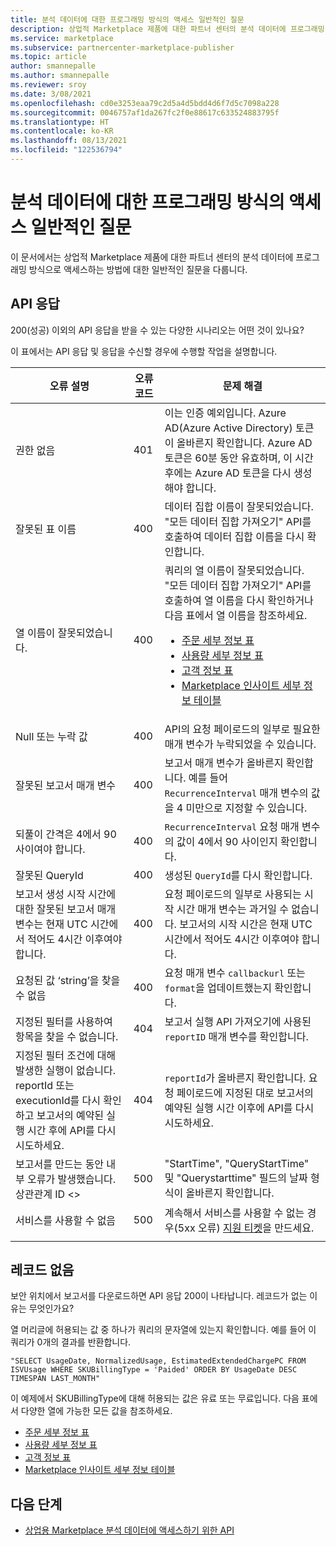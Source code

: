 ```yaml
---
title: 분석 데이터에 대한 프로그래밍 방식의 액세스 일반적인 질문
description: 상업적 Marketplace 제품에 대한 파트너 센터의 분석 데이터에 프로그래밍 방식으로 액세스하는 데 대한 일반적인 질문입니다.
ms.service: marketplace
ms.subservice: partnercenter-marketplace-publisher
ms.topic: article
author: smannepalle
ms.author: smannepalle
ms.reviewer: sroy
ms.date: 3/08/2021
ms.openlocfilehash: cd0e3253eaa79c2d5a4d5bdd4d6f7d5c7098a228
ms.sourcegitcommit: 0046757af1da267fc2f0e88617c633524883795f
ms.translationtype: HT
ms.contentlocale: ko-KR
ms.lasthandoff: 08/13/2021
ms.locfileid: "122536794"
---
```

# <a name="programmatic-access-of-analytics-data-common-questions"></a>분석 데이터에 대한 프로그래밍 방식의 액세스 일반적인 질문

이 문서에서는 상업적 Marketplace 제품에 대한 파트너 센터의 분석 데이터에 프로그래밍 방식으로 액세스하는 방법에 대한 일반적인 질문을 다룹니다.

## <a name="api-responses"></a>API 응답

200(성공) 이외의 API 응답을 받을 수 있는 다양한 시나리오는 어떤 것이 있나요?

이 표에서는 API 응답 및 응답을 수신할 경우에 수행할 작업을 설명합니다.

| 오류 설명 | 오류 코드 | 문제 해결 |
| ------------ | ------------- | ------------- |
| 권한 없음 | 401 | 이는 인증 예외입니다. Azure AD(Azure Active Directory) 토큰이 올바른지 확인합니다. Azure AD 토큰은 60분 동안 유효하며, 이 시간 후에는 Azure AD 토큰을 다시 생성해야 합니다. |
| 잘못된 표 이름 | 400 | 데이터 집합 이름이 잘못되었습니다. "모든 데이터 집합 가져오기" API를 호출하여 데이터 집합 이름을 다시 확인합니다. |
| 열 이름이 잘못되었습니다. | 400| 쿼리의 열 이름이 잘못되었습니다. "모든 데이터 집합 가져오기" API를 호출하여 열 이름을 다시 확인하거나 다음 표에서 열 이름을 참조하세요.<br><ul><li>[주문 세부 정보 표](orders-dashboard.md#orders-details-table)</li><li>[사용량 세부 정보 표](usage-dashboard.md#usage-details-table)</li><li>[고객 정보 표](customer-dashboard.md#customer-details-table)</li><li>[Marketplace 인사이트 세부 정보 테이블](insights-dashboard.md#marketplace-insights-details-table)</li></UL> |
| Null 또는 누락 값 | 400 | API의 요청 페이로드의 일부로 필요한 매개 변수가 누락되었을 수 있습니다. |
| 잘못된 보고서 매개 변수 | 400 | 보고서 매개 변수가 올바른지 확인합니다. 예를 들어 `RecurrenceInterval` 매개 변수의 값을 4 미만으로 지정할 수 있습니다. |
| 되풀이 간격은 4에서 90 사이여야 합니다. | 400 | `RecurrenceInterval` 요청 매개 변수의 값이 4에서 90 사이인지 확인합니다. |
| 잘못된 QueryId | 400 | 생성된 `QueryId`를 다시 확인합니다. |
| 보고서 생성 시작 시간에 대한 잘못된 보고서 매개 변수는 현재 UTC 시간에서 적어도 4시간 이후여야 합니다. | 400 | 요청 페이로드의 일부로 사용되는 시작 시간 매개 변수는 과거일 수 없습니다. 보고서의 시작 시간은 현재 UTC 시간에서 적어도 4시간 이후여야 합니다. |
| 요청된 값 ‘string’을 찾을 수 없음 | 400 | 요청 매개 변수 `callbackurl` 또는 `format`을 업데이트했는지 확인합니다. |
| 지정된 필터를 사용하여 항목을 찾을 수 없습니다. | 404 | 보고서 실행 API 가져오기에 사용된 `reportID` 매개 변수를 확인합니다. |
| 지정된 필터 조건에 대해 발생한 실행이 없습니다. reportId 또는 executionId를 다시 확인하고 보고서의 예약된 실행 시간 후에 API를 다시 시도하세요. | 404 | `reportId`가 올바른지 확인합니다. 요청 페이로드에 지정된 대로 보고서의 예약된 실행 시간 이후에 API를 다시 시도하세요. |
| 보고서를 만드는 동안 내부 오류가 발생했습니다. 상관관계 ID <> | 500 | "StartTime", "QueryStartTime" 및 "Querystarttime" 필드의 날짜 형식이 올바른지 확인합니다. |
| 서비스를 사용할 수 없음 | 500 | 계속해서 서비스를 사용할 수 없는 경우(5xx 오류) [지원 티켓](support.md)을 만드세요. |
||||

## <a name="no-records"></a>레코드 없음

보안 위치에서 보고서를 다운로드하면 API 응답 200이 나타납니다. 레코드가 없는 이유는 무엇인가요?

열 머리글에 허용되는 값 중 하나가 쿼리의 문자열에 있는지 확인합니다. 예를 들어 이 쿼리가 0개의 결과를 반환합니다.

`"SELECT UsageDate, NormalizedUsage, EstimatedExtendedChargePC FROM ISVUsage WHERE SKUBillingType = 'Paided' ORDER BY UsageDate DESC TIMESPAN LAST_MONTH"`

이 예제에서 SKUBillingType에 대해 허용되는 값은 유료 또는 무료입니다. 다음 표에서 다양한 열에 가능한 모든 값을 참조하세요.

- [주문 세부 정보 표](orders-dashboard.md#orders-details-table)
- [사용량 세부 정보 표](usage-dashboard.md#usage-details-table)
- [고객 정보 표](customer-dashboard.md#customer-details-table)
- [Marketplace 인사이트 세부 정보 테이블](insights-dashboard.md#marketplace-insights-details-table)

## <a name="next-steps"></a>다음 단계

- [상업용 Marketplace 분석 데이터에 액세스하기 위한 API](analytics-available-apis.md)
